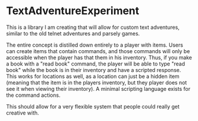 # TextAdventureExperiment

This is a library I am creating that will allow for custom text adventures, similar to the old telnet adventures and parsely games.

The entire concept is distilled down entirely to a player with items. Users can create items that contain commands, and those commands will only be accessible when the player has that them in his inventory. Thus, if you make a book with a "read book" command, the player will be able to type "read book" while the book is in their inventory and have a scripted response. This works for locations as well, as a location can just be a hidden item (meaning that the item is in the players inventory, but they player does not see it when viewing their inventory). A minimal scripting language exists for the command actions.

This should allow for a very flexible system that people could really get creative with.
